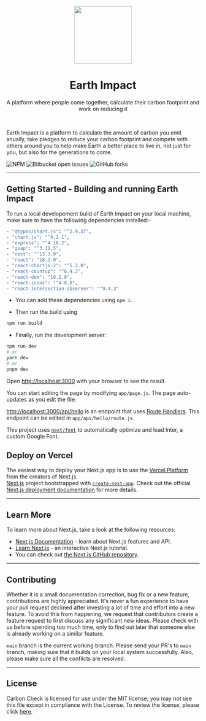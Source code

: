 <p align="center">
  <a href="https://earth-impact.vercel.app/" target="_blank">
    <img src="https://user-images.githubusercontent.com/113186458/232259289-3cf27e6f-541c-43d4-a0e9-452adea803d5.png" height="150px" weight="150px">
  </a>
</p>

<h1 align="center">
Earth Impact
</h1>

<p align="center">
A platform where people come together, calculate their carbon footprint and work on reducing it 
</p>
<br>

Earth Impact is a platform to calculate the amount of carbon you emit anually, take pledges to reduce your carbon footprint and compete with others around you to help make Earth a better place to live in, not just for you, but also for the generations to come. 

![NPM](https://img.shields.io/npm/l/next) ![Bitbucket open issues](https://img.shields.io/bitbucket/issues/prnvtripathi/EarthImpact?style=plastic) ![GitHub forks](https://img.shields.io/github/forks/prnvtripathi/EarthImpact?style=plastic)

---

## Getting Started - Building and running Earth Impact

To run a local developement build of Earth Impact on your local machine, make sure to have the following dependencies installed:-
    
   ```bash 
- "@types/chart.js": "^2.9.37",
- "chart.js": "^4.2.1",
- "express": "^4.18.2",
- "gsap": "^3.11.5",
- "next": "^13.3.0",
- "react": "18.2.0",
- "react-chartjs-2": "^5.2.0",
- "react-countup": "^6.4.2",
- "react-dom": "18.2.0",
- "react-icons": "^4.8.0",
- "react-intersection-observer": "^9.4.3"
```
    
- You can add these dependencies using `npm i`.
    
- Then run the build using

```bash
npm run build
```

- Finally, run the development server:

```bash
npm run dev
# or
yarn dev
# or
pnpm dev
```

Open [http://localhost:3000](http://localhost:3000) with your browser to see the result.

You can start editing the page by modifying `app/page.js`. The page auto-updates as you edit the file.

[http://localhost:3000/api/hello](http://localhost:3000/api/hello) is an endpoint that uses [Route Handlers](https://beta.nextjs.org/docs/routing/route-handlers). This endpoint can be edited in `app/api/hello/route.js`.

This project uses [`next/font`](https://nextjs.org/docs/basic-features/font-optimization) to automatically optimize and load Inter, a custom Google Font.

## Deploy on Vercel

The easiest way to deploy your Next.js app is to use the [Vercel Platform](https://vercel.com/new?utm_medium=default-template&filter=next.js&utm_source=create-next-app&utm_campaign=create-next-app-readme) from the creators of Next.js. <br>
 [Next.js](https://nextjs.org/) project bootstrapped with [`create-next-app`](https://github.com/vercel/next.js/tree/canary/packages/create-next-app).
Check out the official [Next.js deployment documentation](https://nextjs.org/docs/deployment) for more details.

---

## Learn More

To learn more about Next.js, take a look at the following resources:

- [Next.js Documentation](https://nextjs.org/docs) - learn about Next.js features and API.
- [Learn Next.js](https://nextjs.org/learn) - an interactive Next.js tutorial.
- You can check out [the Next.js GitHub repository](https://github.com/vercel/next.js/).

---

## Contributing

Whether it is a small documentation correction, bug fix or a new feature, contributions are highly appreciated. It's never a fun experience to have your pull request declined after investing a lot of time and effort into a new feature. To avoid this from happening, we request that contributors create a feature request to first discuss any significant new ideas. Please check with us before spending too much time, only to find out later that someone else is already working on a similar feature.

`main` branch is the current working branch. Please send your PR's to `main` branch, making sure that it builds on your local system successfully. Also, please make sure all the conflicts are resolved.

---

## License

Carbon Check is licensed for use under the MIT license; you may not use this file except in compliance with the License. To review the license, please click [here](LICENSE).
